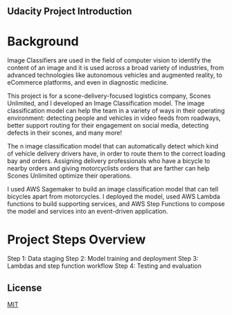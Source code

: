 ## Udacity Project Introduction

# Background

Image Classifiers are used in the field of computer vision to identify the content of an image and it is used across a broad variety of industries, from advanced technologies like autonomous vehicles and augmented reality, to eCommerce platforms, and even in diagnostic medicine.

This project is for a scone-delivery-focused logistics company, Scones Unlimited, and I developed an Image Classification model. The image classification model can help the team in a variety of ways in their operating environment: detecting people and vehicles in video feeds from roadways, better support routing for their engagement on social media, detecting defects in their scones, and many more!

The n image classification model that can automatically detect which kind of vehicle delivery drivers have, in order to route them to the correct loading bay and orders. Assigning delivery professionals who have a bicycle to nearby orders and giving motorcyclists orders that are farther can help Scones Unlimited optimize their operations.

I used AWS Sagemaker to build an image classification model that can tell bicycles apart from motorcycles. I deployed the model, used AWS Lambda functions to build supporting services, and AWS Step Functions to compose the model and services into an event-driven application. 

# Project Steps Overview
Step 1: Data staging
Step 2: Model training and deployment
Step 3: Lambdas and step function workflow
Step 4: Testing and evaluation

## License

[MIT](https://choosealicense.com/licenses/mit/)
